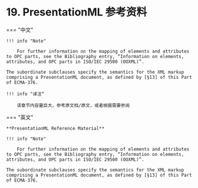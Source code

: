 # 19. PresentationML 参考资料

=== "中文"

    !!! info "Note"
    
        For further information on the mapping of elements and attributes to OPC parts, see the Bibliography entry, “Information on elements, attributes, and OPC parts in ISO/IEC 29500 (OOXML)”. 
    
    The subordinate subclauses specify the semantics for the XML markup comprising a PresentationML document, as defined by [§13] of this Part of ECMA-376.

    !!! info "译注“

        该章节内容量巨大，参考原文档/原文，或者根据需要参阅

=== "英文"

    **PresentationML Reference Material**

    !!! info "Note"
    
        For further information on the mapping of elements and attributes to OPC parts, see the Bibliography entry, “Information on elements, attributes, and OPC parts in ISO/IEC 29500 (OOXML)”. 
    
    The subordinate subclauses specify the semantics for the XML markup comprising a PresentationML document, as defined by [§13] of this Part of ECMA-376.
